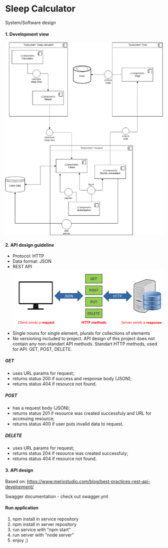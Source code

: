 # Sleep Calculator
System/Software design

#### 1. Development view
![system_services](sleepcalculator.png "system services")

#### 2. API design guideline
- Protocol: HTTP
- Data format: JSON
- REST API
![api_schema](what_is_rest_api.png "system services")
- Single nouns for single element, plurals for collections of elements
- No versioning included to project. 
API design of this project does not contain any non-standart API methods.
Standart HTTP methods, used for API: GET, POST, DELETE.
##### GET
* uses URL params for request;
* returns status 200 if success and response body (JSON);
* returns status 404 if resource not found.
##### POST
* has a request body (JSON);
* returns status 201 if resource was created successfuly and URL for accessing resource;
* returns status 400 if user puts invalid data to request.
##### DELETE
* uses URL params for request;
* returns status 204 if resource was created successfuly;
* returns status 404 if resource not found.
#### 3. API design
Based on: https://www.merixstudio.com/blog/best-practices-rest-api-development/

Swagger documentation - check out swagger.yml
#### Run application
1. npm install in service repository
2. npm install in server repository
3. run service with "npm start"
4. run server with "node server"
5. enjoy ;)
